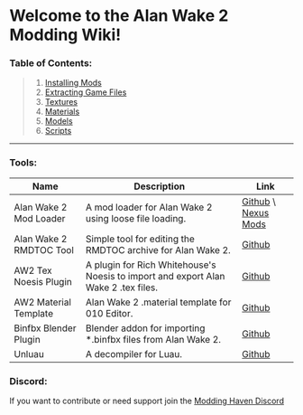 # Welcome to the Alan Wake 2 Modding Wiki!

### Table of Contents:
> 1. [Installing Mods](https://github.com/Modding-Haven/AW2-Modding-Documentation/wiki/Installing-Mods)
> 1. [Extracting Game Files](https://github.com/Modding-Haven/AW2-Modding-Documentation/wiki/Extracting-Game-Files)
> 1. [Textures](https://github.com/Modding-Haven/AW2-Modding-Documentation/wiki/Textures)
> 1. [Materials](https://github.com/Modding-Haven/AW2-Modding-Documentation/wiki/Materials)
> 1. [Models](https://github.com/Modding-Haven/AW2-Modding-Documentation/wiki/Models)
> 1. [Scripts](https://github.com/Modding-Haven/AW2-Modding-Documentation/wiki/Scripts)

***

### Tools:

| Name | Description | Link |
| --------  | ------------------- | --------------------- |
| Alan Wake 2 Mod Loader | A mod loader for Alan Wake 2 using loose file loading. | [Github](https://github.com/praydog/alan-wake-2-mod-loader) \ [Nexus Mods](https://www.nexusmods.com/alanwake2/mods/19) | 
| Alan Wake 2 RMDTOC Tool | Simple tool for editing the RMDTOC archive for Alan Wake 2. | [Github](https://github.com/amrshaheen61/Alan-Wake-2-RMDTOC-Tool) |
| AW2 Tex Noesis Plugin | A plugin for Rich Whitehouse's Noesis to import and export Alan Wake 2 .tex files. | [Github](https://github.com/SilverEzredes/fmt_AW2_TEX-Noesis-Plugin) |
| AW2 Material Template | Alan Wake 2 .material template for 010 Editor. | [Github](https://github.com/SilverEzredes/AW2_material.bt) |
| Binfbx Blender Plugin |  Blender addon for importing *.binfbx files from Alan Wake 2. | [Github](https://github.com/riverence/io_scene_binfbx) |
| Unluau | A decompiler for Luau. | [Github](https://github.com/atrexus/unluau) |


### Discord:
If you want to contribute or need support join the [Modding Haven Discord](https://discord.gg/modding-haven-718224210270617702)
